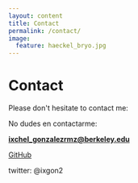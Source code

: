 ```yaml
---
layout: content
title: Contact
permalink: /contact/
image:
  feature: haeckel_bryo.jpg
---
```


# Contact

Please don't hesitate to contact me:

No dudes en contactarme:

**ixchel_gonzalezrmz@berkeley.edu** 


[GitHub](https://github.com/ixchelgzlzr)


twitter: @ixgon2
